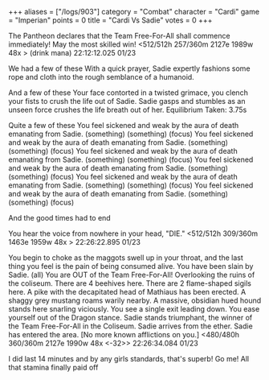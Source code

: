 +++
aliases = ["/logs/903"]
category = "Combat"
character = "Cardi"
game = "Imperian"
points = 0
title = "Cardi Vs Sadie"
votes = 0
+++

The Pantheon declares that the Team Free-For-All shall commence immediately! 
May the most skilled win!
<512/512h 257/360m 2127e 1989w 48x  <ebpp> <bd>> (drink mana) 22:12:12.025 01/23

We had a few of these 
With a quick prayer, Sadie expertly fashions some rope and cloth into the rough
semblance of a humanoid.

And a few of these
Your face contorted in a twisted grimace, you clench your fists to crush the 
life out of Sadie.
Sadie gasps and stumbles as an unseen force crushes the life breath out of her.
Equilibrium Taken: 3.75s

Quite a few of these
You feel sickened and weak by the aura of death emanating from Sadie. (something) (something) (focus)
You feel sickened and weak by the aura of death emanating from Sadie. (something) (something) (focus)
You feel sickened and weak by the aura of death emanating from Sadie. (something) (something) (focus)
You feel sickened and weak by the aura of death emanating from Sadie. (something) (something) (focus)
You feel sickened and weak by the aura of death emanating from Sadie. (something) (something) (focus)
You feel sickened and weak by the aura of death emanating from Sadie. (something) (something) (focus)


And the good times had to end

You hear the voice from nowhere in your head, "DIE."
<512/512h 309/360m 1463e 1959w 48x  <e-pp> <bdd>> 22:26:22.895 01/23

You begin to choke as the maggots swell up in your throat, and the last thing 
you feel is the pain of being consumed alive.
You have been slain by Sadie. (all)
You are OUT of the Team Free-For-All!
Overlooking the ruins of the coliseum.
There are 4 beehives here. There are 2 flame-shaped sigils here. A pike with 
the decapitated head of Mathiaus has been erected. A shaggy grey mustang roams 
warily nearby. A massive, obsidian hued hound stands here snarling viciously.
You see a single exit leading down.
You ease yourself out of the Dragon stance.
Sadie stands triumphant, the winner of the Team Free-For-All in the Coliseum.
Sadie arrives from the ether.
Sadie has entered the area.
[No more known afflictions on you.]
<480/480h 360/360m 2127e 1990w 48x  <ebpp> <-32>> 22:26:34.084 01/23


I did last 14 minutes and by any girls standards, that's superb! Go me! All that stamina finally paid off
